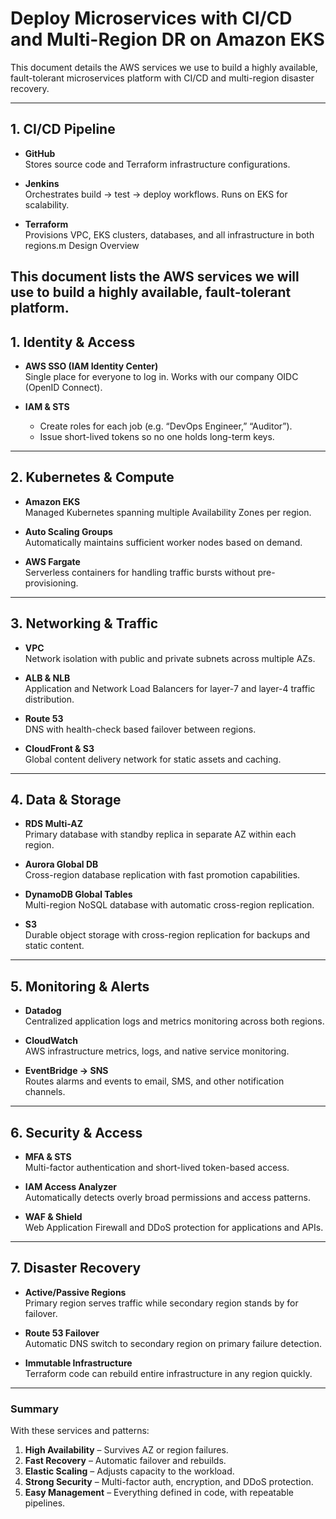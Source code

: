 # Deploy Microservices with CI/CD and Multi-Region DR on Amazon EKS

This document details the AWS services we use to build a highly available, fault-tolerant microservices platform with CI/CD and multi-region disaster recovery.

---

## 1. CI/CD Pipeline

- **GitHub**  
  Stores source code and Terraform infrastructure configurations.

- **Jenkins**  
  Orchestrates build → test → deploy workflows. Runs on EKS for scalability.

- **Terraform**  
  Provisions VPC, EKS clusters, databases, and all infrastructure in both regions.m Design Overview

This document lists the AWS services we will use to build a highly available, fault-tolerant platform. 
---

## 1. Identity & Access

- **AWS SSO (IAM Identity Center)**  
  Single place for everyone to log in. Works with our company  OIDC (OpenID Connect).

- **IAM & STS**  
  - Create roles for each job (e.g. “DevOps Engineer,” “Auditor”).  
  - Issue short-lived tokens so no one holds long-term keys.

---

## 2. Kubernetes & Compute

- **Amazon EKS**  
  Managed Kubernetes spanning multiple Availability Zones per region.

- **Auto Scaling Groups**  
  Automatically maintains sufficient worker nodes based on demand.

- **AWS Fargate**  
  Serverless containers for handling traffic bursts without pre-provisioning.

---

## 3. Networking & Traffic

- **VPC**  
  Network isolation with public and private subnets across multiple AZs.

- **ALB & NLB**  
  Application and Network Load Balancers for layer-7 and layer-4 traffic distribution.

- **Route 53**  
  DNS with health-check based failover between regions.

- **CloudFront & S3**  
  Global content delivery network for static assets and caching.

---

## 4. Data & Storage

- **RDS Multi-AZ**  
  Primary database with standby replica in separate AZ within each region.

- **Aurora Global DB**  
  Cross-region database replication with fast promotion capabilities.

- **DynamoDB Global Tables**  
  Multi-region NoSQL database with automatic cross-region replication.

- **S3**  
  Durable object storage with cross-region replication for backups and static content.

---

## 5. Monitoring & Alerts

- **Datadog**  
  Centralized application logs and metrics monitoring across both regions.

- **CloudWatch**  
  AWS infrastructure metrics, logs, and native service monitoring.

- **EventBridge → SNS**  
  Routes alarms and events to email, SMS, and other notification channels.

---

## 6. Security & Access

- **MFA & STS**  
  Multi-factor authentication and short-lived token-based access.

- **IAM Access Analyzer**  
  Automatically detects overly broad permissions and access patterns.

- **WAF & Shield**  
  Web Application Firewall and DDoS protection for applications and APIs.

---

## 7. Disaster Recovery

- **Active/Passive Regions**  
  Primary region serves traffic while secondary region stands by for failover.

- **Route 53 Failover**  
  Automatic DNS switch to secondary region on primary failure detection.

- **Immutable Infrastructure**  
  Terraform code can rebuild entire infrastructure in any region quickly.

---

### Summary

With these services and patterns:

1. **High Availability** – Survives AZ or region failures.  
2. **Fast Recovery** – Automatic failover and rebuilds.  
3. **Elastic Scaling** – Adjusts capacity to the workload.  
4. **Strong Security** – Multi-factor auth, encryption, and DDoS protection.  
5. **Easy Management** – Everything defined in code, with repeatable pipelines.
